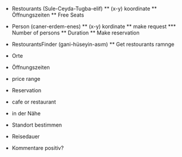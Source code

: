 ﻿* Restourants  (Sule-Ceyda-Tugba-elif)
** (x-y) koordinate
** Öffnungszeiten
** Free Seats


* Person (caner-erdem-enes)
** (x-y) kordinate
** make request
*** Number of persons
** Duration
** Make reservation


* RestourantsFinder (gani-hüseyin-asım)
** Get restourants ramnge















* Orte
* Öffnungszeiten
* price range
* Reservation
* cafe or restaurant
* in der Nähe
* Standort bestimmen
* Reisedauer

* Kommentare positiv?



